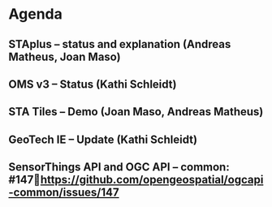 # Agenda
## STAplus – status and explanation (Andreas Matheus, Joan Maso)
## OMS v3 – Status (Kathi Schleidt)
## STA Tiles – Demo (Joan Maso, Andreas Matheus)
## GeoTech IE – Update (Kathi Schleidt)
## SensorThings API and OGC API – common: #147https://github.com/opengeospatial/ogcapi-common/issues/147 
